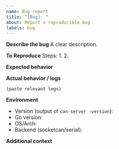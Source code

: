 ```yaml
---
name: Bug report
title: "[Bug]: "
about: Report a reproducible bug
labels: bug
---
```


**Describe the bug**
A clear description.

**To Reproduce**
Steps:
1. 
2. 

**Expected behavior**

**Actual behavior / logs**
```
(paste relevant logs)
```

**Environment**
- Version (output of `can-server -version`):
- Go version:
- OS/Arch:
- Backend (socketcan/serial):

**Additional context**
